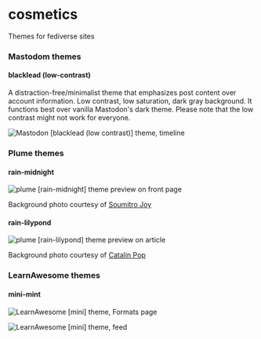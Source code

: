 # cosmetics
Themes for fediverse sites

### Mastodom themes

#### blacklead (low-contrast)

A distraction-free/minimalist theme that emphasizes post content over account information. Low contrast, low saturation, dark gray background. It functions best over vanilla Mastodon's dark theme. Please note that the low contrast might not work for everyone. 

![Mastodon [blacklead (low contrast)] theme, timeline](https://fediverse.blog/static/media/C1490DEE-0C05-559F-BA3E-437023BFBD46.png)

### Plume themes

#### rain-midnight

![plume [rain-midnight] theme preview on front page](https://fediverse.blog/static/media/9B5858A3-D930-5271-74C8-E318849520B8.png)

Background photo courtesy of [Soumitro Joy](https://unsplash.com/photos/rrmLS74Nq0A)

#### rain-lilypond

 ![plume [rain-lilypond] theme preview on article](https://fediverse.blog/static/media/4382312E-1E16-7CC8-F59E-AB4C5BEC7D34.png) 

Background photo courtesy of [Catalin Pop](https://unsplash.com/photos/DL09PT4RDwA)

### LearnAwesome themes

#### mini-mint

 ![LearnAwesome [mini] theme, Formats page](https://fediverse.blog/static/media/C44B31DB-2FED-C06C-1901-AEE2873490EC.png) 

 ![LearnAwesome [mini] theme, feed](https://fediverse.blog/static/media/D1497396-3364-4F71-2182-A0592CDD55B3.png) 




